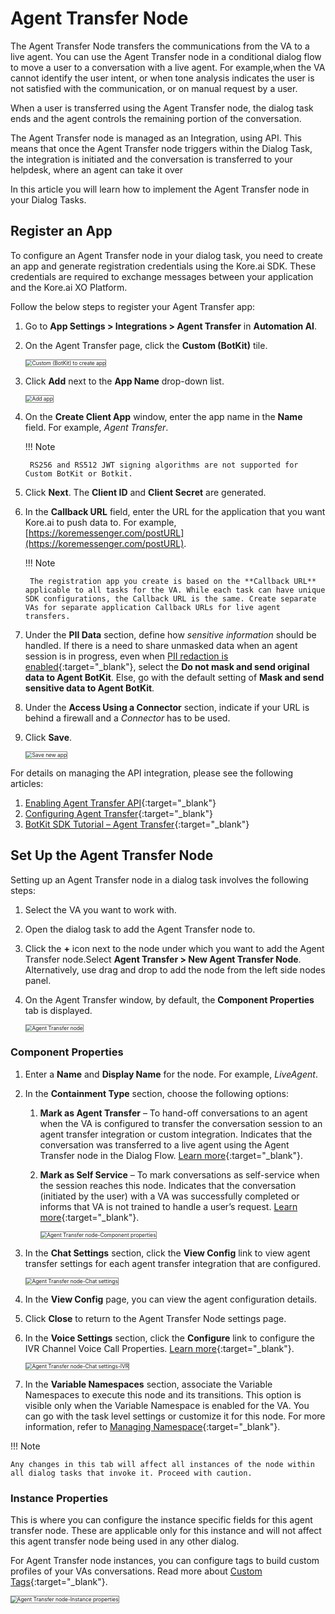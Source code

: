 # Agent Transfer Node

The Agent Transfer Node transfers the communications from the VA to a live agent. You can use the Agent Transfer node in a conditional dialog flow to move a user to a conversation with a live agent. For example,when  the VA cannot identify the user intent, or when tone analysis indicates the user is not satisfied with the communication, or on manual request by a user.

When a user is transferred using the Agent Transfer node, the dialog task ends and the agent controls the remaining portion of the conversation. 

The Agent Transfer node is managed as an Integration, using API. This means that once the Agent Transfer node triggers within the Dialog Task, the integration is initiated and the conversation is transferred to your helpdesk, where an agent can take it over

In this article you will learn how to implement the Agent Transfer node in your Dialog Tasks. 


## Register an App

To configure an Agent Transfer node in your dialog task, you need to create an app and generate registration credentials using the Kore.ai SDK. These credentials are required to exchange messages between your application and the Kore.ai XO Platform.

Follow the below steps to register your Agent Transfer app:

1. Go to **App Settings > Integrations > Agent Transfer** in **Automation AI**.
2. On the Agent Transfer page, click the **Custom (BotKit)** tile.

    <img src="../images/agent-transfer-node-img1-custom-botkit.png" alt="Custom (BotKit) to create app" title="Custom (BotKit) to create app" style="border:1px solid gray; zoom:60%;">
    
3. Click **Add** next to the **App Name** drop-down list.

    <img src="../images/add-app.png" alt="Add app" title="Add app" style="border:1px solid gray; zoom:60%;">

3. On the **Create Client App** window, enter the app name in the **Name** field. For example, _Agent Transfer_.

    !!! Note
    
        RS256 and RS512 JWT signing algorithms are not supported for Custom BotKit or Botkit.

4. Click **Next**. The **Client ID** and **Client Secret** are generated.
5. In the **Callback URL** field, enter the URL for the application that you want Kore.ai to push data to. For example, [https://koremessenger.com/postURL](https://koremessenger.com/postURL).

    !!! Note
    
        The registration app you create is based on the **Callback URL** applicable to all tasks for the VA. While each task can have unique SDK configurations, the Callback URL is the same. Create separate VAs for separate application Callback URLs for live agent transfers.

6. Under the **PII Data** section, define how _sensitive information_ should be handled. If there is a need to share unmasked data when an agent session is in progress, even when [PII redaction is enabled](../../../../../app-settings/advanced-settings/pii-data-masking){:target="_blank"}, select the **Do not mask and send original data to Agent BotKit**. Else, go with the default setting of **Mask and send sensitive data to Agent BotKit**.
7. Under the **Access Using a Connector** section, indicate if your URL is behind a firewall and a _Connector_ has to be used.
8. Click **Save**.

    <img src="../images/save-new-app.png" alt="Save new app" title="Save new app" style="border:1px solid gray; zoom:60%;">


For details on managing  the API integration, please see the following articles:

1. [Enabling Agent Transfer API](../../../../../apis/automation/enabling-agent-transfer-api/){:target="_blank"}
2. [Configuring Agent Transfer](../../../../../app-settings/integrations/agents/how-to-configure-agent-transfer){:target="_blank"}
3. [BotKit SDK Tutorial – Agent Transfer](../../../../../sdk/tutorials/agent-transfer/){:target="_blank"}


## Set Up the Agent Transfer Node

Setting up an Agent Transfer node in a dialog task involves the following steps:

1. Select the VA you want to work with.
2. Open the dialog task to add the Agent Transfer node to.
3. Click the **+** icon next to the node under which you want to add the Agent Transfer node.Select **Agent Transfer > New Agent Transfer Node**. Alternatively, use drag and drop to add the node from the left side nodes panel.
4. On the Agent Transfer window, by default, the **Component Properties** tab is displayed.

    <img src="../images/agent-transfer-node-component-properties.png" alt="Agent Transfer node" title="Agent Transfer node" style="border:1px solid gray; zoom:60%;">


### Component Properties

1. Enter a **Name** and **Display Name** for the node. For example, _LiveAgent_.
2. In the **Containment Type** section, choose the following options:
    1. **Mark as Agent Transfer** –  To hand-off conversations to an agent when the VA is configured to transfer the conversation session to an agent transfer integration or custom integration. Indicates that the conversation was transferred to a live agent using the Agent Transfer node in the Dialog Flow. [Learn more](../../../../../app-settings/integrations/agents/agent-transfer-integrations){:target="_blank"}.
    2. **Mark as Self Service** – To mark conversations as self-service when the session reaches this node. Indicates that the conversation (initiated by the user) with a VA was successfully completed or informs that VA is not trained to handle a user’s request. [Learn more](../../../../../analytics/automation/conversations-history/#conversations-history-dashboard){:target="_blank"}.

        <img src="../images/agent-transfer-node-component-properties-panel.png" alt="Agent Transfer node-Component properties" title="Agent Transfer node-Component properties" style="border:1px solid gray; zoom:60%;">

3. In the **Chat Settings** section, click the **View Config** link to view agent transfer settings for each agent transfer integration that are configured.

    <img src="../images/agent-transfer-node-chat-settings.png" alt="Agent Transfer node-Chat settings" title="Agent Transfer node-Chat settings" style="border:1px solid gray; zoom:60%;">

4. In the **View Config** page, you can view the agent configuration details.
5. Click **Close** to return to the Agent Transfer Node settings page.
6. In the **Voice Settings** section, click the **Configure** link to configure the IVR Channel Voice Call Properties. [Learn more](../../../../../channels/call-properties){:target="_blank"}.

    <img src="../images/agent-transfer-ivr-settings.png" alt="Agent Transfer node-Chat settings-IVR" title="Agent Transfer node-Chat settings-IVR" style="border:1px solid gray; zoom:60%;">

7. In the **Variable Namespaces** section, associate the Variable Namespaces to execute this node and its transitions. This option is visible only when the Variable Namespace is enabled for the VA. You can go with the task level settings or customize it for this node. For more information, refer to [Managing Namespace](../../../../../app-settings/managing-namespace){:target="_blank"}.

!!! Note

    Any changes in this tab will affect all instances of the node within all dialog tasks that invoke it. Proceed with caution.


### Instance Properties

This is where you can configure the instance specific fields for this agent transfer node. These are applicable only for this instance and will not affect this agent transfer node being used in any other dialog.

For Agent Transfer node instances, you can configure tags to build custom profiles of your VAs conversations. Read more about [Custom Tags](../../../../../analytics/automation/custom-dashboard/custom-meta-tags){:target="_blank"}.

<img src="../images/agent-transfer-node-instance-properties.png" alt="Agent Transfer node-Instance properties" title="Agent Transfer node-Instance properties" style="border:1px solid gray; zoom:60%;">